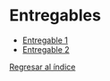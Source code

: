 # Entregables
- [Entregable 1](../02.Empresa/SeleccionEmpresa.md)
- [Entregable 2](Entregable2/entregable2.md)

[Regresar al índice](../README.md)
